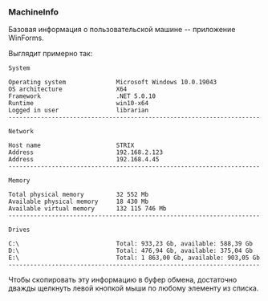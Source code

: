 ﻿### MachineInfo

Базовая информация о пользовательской машине -- приложение WinForms.

Выглядит примерно так:

```
System

Operating system              Microsoft Windows 10.0.19043
OS architecture               X64
Framework                     .NET 5.0.10
Runtime                       win10-x64
Logged in user                librarian
----------------------------------------------------------------------

Network

Host name                     STRIX
Address                       192.168.2.123
Address                       192.168.4.45
----------------------------------------------------------------------

Memory

Total physical memory         32 552 Mb
Available physical memory     18 430 Mb
Available virtual memory      132 115 746 Mb
----------------------------------------------------------------------

Drives

C:\                           Total: 933,23 Gb, available: 588,39 Gb
D:\                           Total: 476,94 Gb, available: 375,04 Gb
E:\                           Total: 1 863,00 Gb, available: 903,05 Gb
----------------------------------------------------------------------
```

Чтобы скопировать эту информацию в буфер обмена, достаточно дважды щелкнуть
левой кнопкой мыши по любому элементу из списка.
